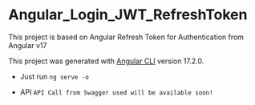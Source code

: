 # Angular_Login_JWT_RefreshToken
This project is based on Angular Refresh Token for Authentication from Angular v17

This project was generated with [Angular CLI](https://github.com/angular/angular-cli) version 17.2.0.
- Just run `ng serve -o`

- API `API Call from Swagger used will be available soon!`
<!-- (https://freeapi.gerasim.in/index.html) -->